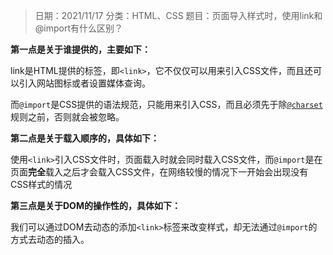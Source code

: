 > 日期：2021/11/17
分类：HTML、CSS
题目：页面导入样式时，使用link和@import有什么区别？

**第一点是关于谁提供的，主要如下：**

link是HTML提供的标签，即`<link>`，它不仅仅可以用来引入CSS文件，而且还可以引入网站图标或者设置媒体查询。

而`@import`是CSS提供的语法规范，只能用来引入CSS，而且必须先于除[`@charset`](335b742842bdf23ab8a98fb9dd6164de.html)规则之前，否则就会被忽略。

**第二点是关于载入顺序的，具体如下：**

使用`<link>`引入CSS文件时，页面载入时就会同时载入CSS文件，而`@import`是在页面**完全**载入之后才会载入CSS文件，在网络较慢的情况下一开始会出现没有CSS样式的情况

**第三点是关于DOM的操作性的，具体如下：**

我们可以通过DOM去动态的添加`<link>`标签来改变样式，却无法通过`@import`的方式去动态的插入。


